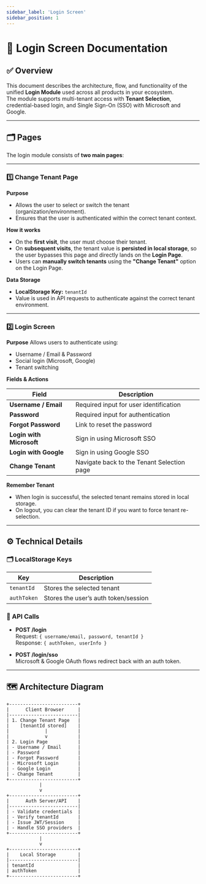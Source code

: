 ```yaml
---
sidebar_label: 'Login Screen'
sidebar_position: 1
---
```


# 📄 Login Screen Documentation

## ✅ Overview
This document describes the architecture, flow, and functionality of the unified **Login Module** used across all products in your ecosystem.  
The module supports multi-tenant access with **Tenant Selection**, credential-based login, and Single Sign-On (SSO) with Microsoft and Google.

---

## 🗂️ Pages

The login module consists of **two main pages**:

---

### 1️⃣ Change Tenant Page

**Purpose**
- Allows the user to select or switch the tenant (organization/environment).
- Ensures that the user is authenticated within the correct tenant context.

**How it works**
- On the **first visit**, the user must choose their tenant.
- On **subsequent visits**, the tenant value is **persisted in local storage**, so the user bypasses this page and directly lands on the **Login Page**.
- Users can **manually switch tenants** using the **"Change Tenant"** option on the Login Page.

**Data Storage**
- **LocalStorage Key:** `tenantId`
- Value is used in API requests to authenticate against the correct tenant environment.

---

### 2️⃣ Login Screen

**Purpose**
Allows users to authenticate using:
- Username / Email & Password
- Social login (Microsoft, Google)
- Tenant switching

**Fields & Actions**

| Field                | Description                                |
|----------------------|--------------------------------------------|
| **Username / Email** | Required input for user identification     |
| **Password**         | Required input for authentication          |
| **Forgot Password**  | Link to reset the password                 |
| **Login with Microsoft** | Sign in using Microsoft SSO           |
| **Login with Google**    | Sign in using Google SSO              |
| **Change Tenant**        | Navigate back to the Tenant Selection page |

**Remember Tenant**
- When login is successful, the selected tenant remains stored in local storage.
- On logout, you can clear the tenant ID if you want to force tenant re-selection.

---

## ⚙️ Technical Details

### 🗂️ LocalStorage Keys

| Key         | Description                      |
|-------------|----------------------------------|
| `tenantId`  | Stores the selected tenant       |
| `authToken` | Stores the user’s auth token/session |

### 🔗 API Calls

- **POST /login**  
  Request: `{ username/email, password, tenantId }`  
  Response: `{ authToken, userInfo }`

- **POST /login/sso**  
  Microsoft & Google OAuth flows redirect back with an auth token.

---

## 🗺️ Architecture Diagram

```plaintext
+-------------------------+
|      Client Browser     |
|-------------------------|
| 1. Change Tenant Page   |
|    [tenantId stored]    |
|             |           |
|             v           |
| 2. Login Page           |
| - Username / Email      |
| - Password              |
| - Forgot Password       |
| - Microsoft Login       |
| - Google Login          |
| - Change Tenant         |
+-------------------------+
            |
            v
+-------------------------+
|      Auth Server/API    |
|-------------------------|
| - Validate credentials  |
| - Verify tenantId       |
| - Issue JWT/Session     |
| - Handle SSO providers  |
+-------------------------+
            |
            v
+-------------------------+
|    Local Storage        |
|-------------------------|
| tenantId                |
| authToken               |
+-------------------------+
